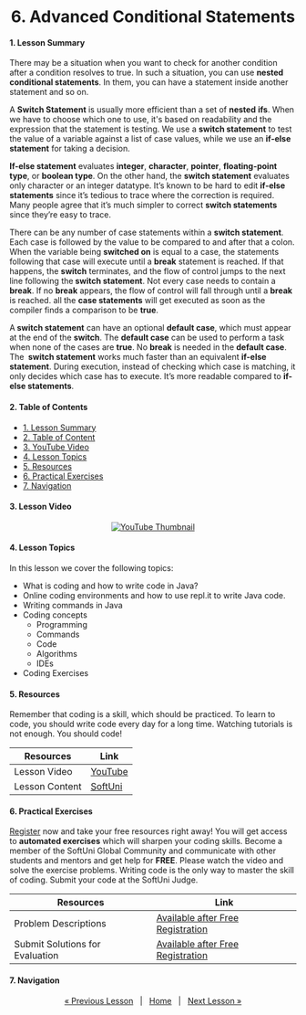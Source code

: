 <h1 align="center">6. Advanced Conditional Statements</h1>

#### 1. Lesson Summary

<p>There may be a situation when you want to check for another condition after a condition resolves to true. In such a situation, you can use <strong>nested conditional statements</strong>. In them, you can have a statement inside another statement and so on.</p><p>A <strong>Switch Statement</strong> is usually more efficient than a set of <strong>nested</strong> <strong>ifs</strong>. When we have to choose which one to use, it's based on readability and the expression that the statement is testing. We use a <strong>switch statement</strong> to test the value of a variable against a list of case values, while we use an <strong>if-else statement</strong> for taking a decision.</p><p><strong>If-else statement</strong> evaluates <strong>integer</strong>, <strong>character</strong>, <strong>pointer</strong>, <strong>floating-point type</strong>, or <strong>boolean type</strong>. On the other hand, the <strong>switch statement</strong> evaluates only character or an integer datatype. It’s known to be hard to edit <strong>if-else statements</strong> since it’s tedious to trace where the correction is required. Many people agree that it’s much simpler to correct <strong>switch statements</strong> since they’re easy to trace.</p><p>There can be any number of case statements within a <strong>switch statement</strong>. Each case is followed by the value to be compared to and after that a colon. When the variable being <strong>switched on</strong> is equal to a case, the statements following that case will execute until a <strong>break</strong> statement is reached. If that happens, the <strong>switch</strong> terminates, and the flow of control jumps to the next line following the<strong> switch statement</strong>. Not every case needs to contain a <strong>break</strong>. If no <strong>break</strong> appears, the flow of control will fall through until a <strong>break</strong> is reached. all the <strong>case statements</strong> will get executed as soon as the compiler finds a comparison to be <strong>true</strong>.</p><p>A<strong> switch statement</strong> can have an optional <strong>default case</strong>, which must appear at the end of the <strong>switch</strong>. The <strong>default case</strong> can be used to perform a task when none of the cases are <strong>true</strong>. No <strong>break</strong> is needed in the <strong>default case</strong>. The <strong> switch statement</strong> works much faster than an equivalent <strong>if-else statement</strong>. During execution, instead of checking which case is matching, it only decides which case has to execute. It’s more readable compared to <strong>if-else statements</strong>.</p>

#### 2. Table of Contents
* [1. Lesson Summary](#1-Lesson-Summary)
* [2. Table of Content](#2-Table-of-Content)
* [3. YouTube Video](#3-YouTube-Video)
* [4. Lesson Topics](#4-Lesson-Topics)
* [5. Resources](#5-Resources)
* [6. Practical Exercises](#6-Practical-Exercises)
* [7. Navigation](#7-Navigation)

#### 3. Lesson Video
<p align="center">
<a href="https://youtu.be/sXM31yfsj04">
    <img src="" alt="YouTube Thumbnail">
 </a>
</p>

#### 4. Lesson Topics
In this lesson we cover the following topics:
* What is coding and how to write code in Java?
* Online coding environments and how to use repl.it to write Java code.
* Writing commands in Java
* Coding concepts
  * Programming
  * Commands
  * Code
  * Algorithms
  * IDEs
* Coding Exercises

#### 5. Resources
<p>Remember that coding is a skill, which should be practiced. To learn to code, you should write code every day for a long time. Watching tutorials is not enough. You should code! </p>

| Resources | Link |
| ----- | ----- |
| Lesson Video| [YouTube](https://youtu.be/sXM31yfsj04) |
| Lesson Content | [SoftUni](https://softuni.org/code-lessons/java-basics-tutorial-part-1-getting-started-with-java/) |

#### 6. Practical Exercises
<a href="https://softuni.org/checkout/join-community">Register</a> now and take your free resources right away! You will get access to **automated exercises** which will sharpen your coding skills. Become a member of the SoftUni Global Community and communicate with other students and mentors and get help for **FREE**.
Please watch the video and solve the exercise problems. Writing code is the only way to master the skill of coding. Submit your code at the SoftUni Judge.

| Resources | Link |
| ----- | ----- |
| Problem Descriptions | [Available after Free Registration](https://softuni.org/code-lessons/java-basics-tutorial-part-1-getting-started-with-java/) |
| Submit Solutions for Evaluation | [Available after Free Registration](https://softuni.org/code-lessons/java-basics-tutorial-part-1-getting-started-with-java/) |

#### 7. Navigation

<p align="center">
    <a href="https://github.com/SoftUni/Free-Java-Certification-Course/blob/main/lessons/05-Conditional-Statements.md">« Previous Lesson</a> &nbsp; | &nbsp; <a href="https://github.com/SoftUni/Free-Java-Certification-Course">Home</a> &nbsp; | &nbsp; <a href="https://github.com/SoftUni/Free-Java-Certification-Course/blob/main/lessons/07-For-Loops.md">Next Lesson »</a>
</p>
